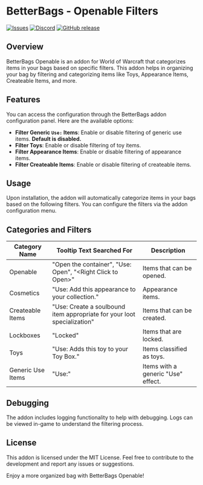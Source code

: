 # BetterBags - Openable Filters

[![Issues](https://img.shields.io/github/issues/wutname1/BetterBags-Openable?style=for-the-badge)](https://github.com/Wutname1/BetterBags-Openable/issues)
[![Discord](https://img.shields.io/discord/265564257347829771.svg?logo=discord&style=for-the-badge)](https://discord.gg/Qc9TRBv)
[![GitHub release](https://img.shields.io/github/release/wutname1/BetterBags-Openable.svg?&style=for-the-badge)](https://www.curseforge.com/wow/addons/betterbags-openable-items)

## Overview

BetterBags Openable is an addon for World of Warcraft that categorizes items in your bags based on specific filters. This addon helps in organizing your bag by filtering and categorizing items like Toys, Appearance Items, Createable Items, and more.

## Features

You can access the configuration through the BetterBags addon configuration panel. Here are the available options:

- **Filter Generic `Use:` Items**: Enable or disable filtering of generic use items. **Default is disabled.**
- **Filter Toys**: Enable or disable filtering of toy items.
- **Filter Appearance Items**: Enable or disable filtering of appearance items.
- **Filter Createable Items**: Enable or disable filtering of createable items.

## Usage

Upon installation, the addon will automatically categorize items in your bags based on the following filters. You can configure the filters via the addon configuration menu.

## Categories and Filters

| Category Name     | Tooltip Text Searched For                                               | Description                        |
| ----------------- | ----------------------------------------------------------------------- | ---------------------------------- |
| Openable          | "Open the container", "Use: Open", "\<Right Click to Open\>"            | Items that can be opened.          |
| Cosmetics         | "Use: Add this appearance to your collection."                          | Appearance items.                  |
| Createable Items  | "Use: Create a soulbound item appropriate for your loot specialization" | Items that can be created.         |
| Lockboxes         | "Locked"                                                                | Items that are locked.             |
| Toys              | "Use: Adds this toy to your Toy Box."                                   | Items classified as toys.          |
| Generic Use Items | "Use:"                                                                  | Items with a generic "Use" effect. |

## Debugging

The addon includes logging functionality to help with debugging. Logs can be viewed in-game to understand the filtering process.

## License

This addon is licensed under the MIT License. Feel free to contribute to the development and report any issues or suggestions.

Enjoy a more organized bag with BetterBags Openable!
